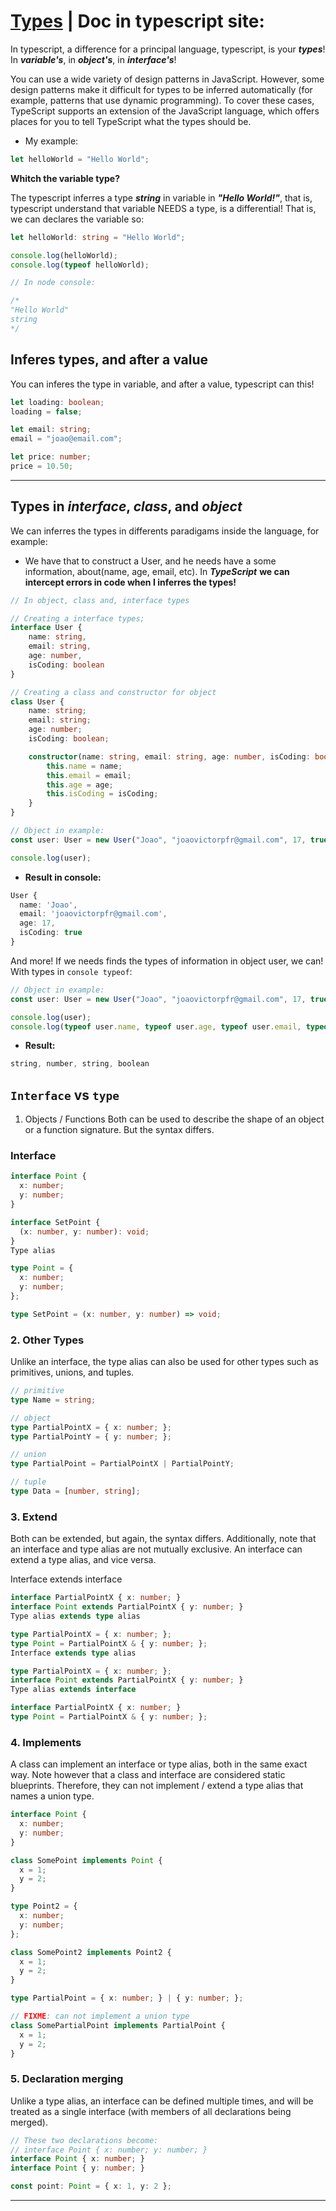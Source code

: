 # [Types](https://www.typescriptlang.org/docs/handbook/typescript-in-5-minutes.html#defining-types) | Doc in typescript site:

In typescript, a difference for a principal language, typescript, is your ***types***! In ***variable's***, in ***object's***, in ***interface's***!

You can use a wide variety of design patterns in JavaScript. However, some design patterns make it difficult for types to be inferred automatically (for example, patterns that use dynamic programming). To cover these cases, TypeScript supports an extension of the JavaScript language, which offers places for you to tell TypeScript what the types should be.

- My example:

```ts
let helloWorld = "Hello World";
```

**Whitch the variable type?**

The typescript inferres a type ***string*** in variable in ***"Hello World!"***, that is, typescript understand that variable NEEDS a type, is a differential! That is, we can declares the variable so:

```ts
let helloWorld: string = "Hello World";

console.log(helloWorld);
console.log(typeof helloWorld);

// In node console:

/*
"Hello World"
string
*/
```

## Inferes types, and after a value

You can inferes the type in variable, and after a value, typescript can this!

```ts
let loading: boolean;
loading = false;

let email: string;
email = "joao@email.com";

let price: number;
price = 10.50;
```

---

## Types in ***interface***, ***class***, and ***object***

We can inferres the types in differents paradigams inside the language, for example:

- We have that to construct a User, and he needs have a some information, about(name, age, email, etc). In ***TypeScript*** **we can intercept errors in code when I inferres the types!**

```ts
// In object, class and, interface types

// Creating a interface types;
interface User {
    name: string,
    email: string,
    age: number,
    isCoding: boolean
}

// Creating a class and constructor for object
class User {
    name: string;
    email: string;
    age: number;
    isCoding: boolean;

    constructor(name: string, email: string, age: number, isCoding: boolean){
        this.name = name;
        this.email = email;
        this.age = age;
        this.isCoding = isCoding;
    }
}

// Object in example:
const user: User = new User("Joao", "joaovictorpfr@gmail.com", 17, true);

console.log(user);
```

- **Result in console:**

```ts
User {
  name: 'Joao',
  email: 'joaovictorpfr@gmail.com',
  age: 17,
  isCoding: true
}
```

And more! If we needs finds the types of information in object user, we can! With types in `console typeof`:

```ts
// Object in example:
const user: User = new User("Joao", "joaovictorpfr@gmail.com", 17, true);

console.log(user);
console.log(typeof user.name, typeof user.age, typeof user.email, typeof user.isCoding)
```

- **Result:**

```ts
string, number, string, boolean
```

## `Interface` vs `type`

1. Objects / Functions
Both can be used to describe the shape of an object or a function signature. But the syntax differs.

### Interface

```ts
interface Point {
  x: number;
  y: number;
}

interface SetPoint {
  (x: number, y: number): void;
}
Type alias

type Point = {
  x: number;
  y: number;
};

type SetPoint = (x: number, y: number) => void;
```


### 2. Other Types

Unlike an interface, the type alias can also be used for other types such as primitives, unions, and tuples.

```ts
// primitive
type Name = string;

// object
type PartialPointX = { x: number; };
type PartialPointY = { y: number; };

// union
type PartialPoint = PartialPointX | PartialPointY;

// tuple
type Data = [number, string];

```

### 3. Extend

Both can be extended, but again, the syntax differs. Additionally, note that an interface and type alias are not mutually exclusive. An interface can extend a type alias, and vice versa.

Interface extends interface

```ts
interface PartialPointX { x: number; }
interface Point extends PartialPointX { y: number; }
Type alias extends type alias

type PartialPointX = { x: number; };
type Point = PartialPointX & { y: number; };
Interface extends type alias

type PartialPointX = { x: number; };
interface Point extends PartialPointX { y: number; }
Type alias extends interface

interface PartialPointX { x: number; }
type Point = PartialPointX & { y: number; };

```

### 4. Implements

A class can implement an interface or type alias, both in the same exact way. Note however that a class and interface are considered static blueprints. Therefore, they can not implement / extend a type alias that names a union type.

```ts
interface Point {
  x: number;
  y: number;
}

class SomePoint implements Point {
  x = 1;
  y = 2;
}

type Point2 = {
  x: number;
  y: number;
};

class SomePoint2 implements Point2 {
  x = 1;
  y = 2;
}

type PartialPoint = { x: number; } | { y: number; };

// FIXME: can not implement a union type
class SomePartialPoint implements PartialPoint {
  x = 1;
  y = 2;
}

```

### 5. Declaration merging
Unlike a type alias, an interface can be defined multiple times, and will be treated as a single interface (with members of all declarations being merged).

```ts
// These two declarations become:
// interface Point { x: number; y: number; }
interface Point { x: number; }
interface Point { y: number; }

const point: Point = { x: 1, y: 2 };
```

---
